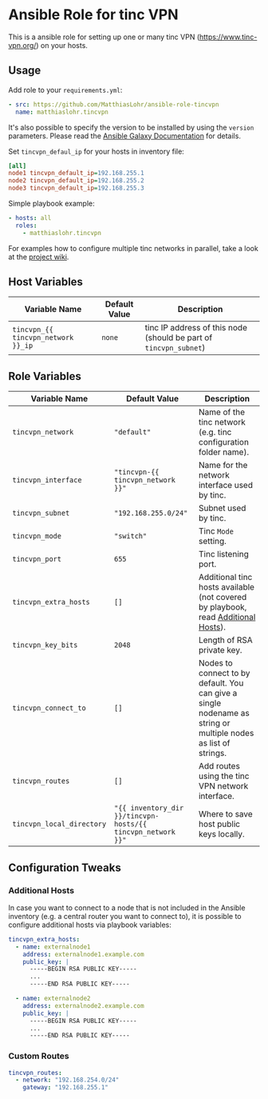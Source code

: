 # Ansible Role for tinc VPN

This is a ansible role for setting up one or many tinc VPN (https://www.tinc-vpn.org/) on your hosts.

## Usage

Add role to your `requirements.yml`:
```yaml
- src: https://github.com/MatthiasLohr/ansible-role-tincvpn
  name: matthiaslohr.tincvpn
```

It's also possible to specify the version to be installed by using the `version` parameters.
Please read the [Ansible Galaxy Documentation](https://docs.ansible.com/ansible/latest/reference_appendices/galaxy.html#installing-multiple-roles-from-a-file) for details.

Set `tincvpn_defaul_ip` for your hosts in inventory file:
```ini
[all]
node1 tincvpn_default_ip=192.168.255.1
node2 tincvpn_default_ip=192.168.255.2
node3 tincvpn_default_ip=192.168.255.3
```

Simple playbook example:
```yaml
- hosts: all
  roles:
    - matthiaslohr.tincvpn
```

For examples how to configure multiple tinc networks in parallel, take a look at the [project wiki](https://github.com/MatthiasLohr/ansible-role-tincvpn/wiki/Multiple-Tinc-VPN-Networks).


## Host Variables

| Variable Name | Default Value       | Description                                                       |
|---------------|---------------------|-------------------------------------------------------------------|
| `tincvpn_{{ tincvpn_network }}_ip`  | `none`        | tinc IP address of this node (should be part of `tincvpn_subnet`) |


## Role Variables

| Variable Name | Default Value | Description |
|---------------|---------------|-------------|
| `tincvpn_network` | `"default"` | Name of the tinc network (e.g. tinc configuration folder name). |
| `tincvpn_interface` | `"tincvpn-{{ tincvpn_network }}"` | Name for the network interface used by tinc. |
| `tincvpn_subnet` | `"192.168.255.0/24"` | Subnet used by tinc. |
| `tincvpn_mode` | `"switch"` | Tinc `Mode` setting. |
| `tincvpn_port` | `655` | Tinc listening port. |
| `tincvpn_extra_hosts` | `[]` | Additional tinc hosts available (not covered by playbook, read [Additional Hosts](#additional-hosts)). |
| `tincvpn_key_bits` | `2048` | Length of RSA private key. |
| `tincvpn_connect_to` | `[]` | Nodes to connect to by default. You can give a single nodename as string or multiple nodes as list of strings. |
| `tincvpn_routes` | `[]` | Add routes using the tinc VPN network interface. |
| `tincvpn_local_directory` | `"{{ inventory_dir }}/tincvpn-hosts/{{ tincvpn_network }}"` | Where to save host public keys locally. |


## Configuration Tweaks

### Additional Hosts

In case you want to connect to a node that is not included in the Ansible inventory (e.g. a central router you want to connect to), it is possible to configure additional hosts via playbook variables:
```yaml
tincvpn_extra_hosts:
  - name: externalnode1
    address: externalnode1.example.com
    public_key: |
      -----BEGIN RSA PUBLIC KEY-----
      ...
      -----END RSA PUBLIC KEY-----

  - name: externalnode2
    address: externalnode2.example.com
    public_key: |
      -----BEGIN RSA PUBLIC KEY-----
      ...
      -----END RSA PUBLIC KEY-----
```


### Custom Routes

```yaml
tincvpn_routes:
  - network: "192.168.254.0/24"
    gateway: "192.168.255.1"
```
